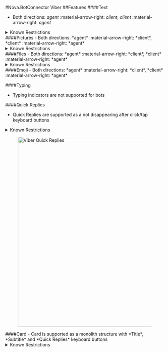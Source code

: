 #Nova.BotConnector Viber
##Features
####Text
- Both directions: *agent* :material-arrow-right: *client*, *client* :material-arrow-right: *agent*

<details><summary>Known Restrictions</summary>
<p>
```
• Text character limit: 1056
```
</p>
</details>
####Pictures
- Both directions: *agent* :material-arrow-right: *client*, *client* :material-arrow-right: *agent*

<details><summary>Known Restrictions</summary>
<p>
```
• Picture size limit is: 1 MB
• Picture formats: jpeg
• Description text: no
```
</p>
</details>
####Files
- Both directions: *agent* :material-arrow-right: *client*, *client* :material-arrow-right: *agent*

<details><summary>Known Restrictions</summary>
<p>
```
• File size limit is: 200 MB
• Video size limit is: 26 MB
• Video formats: mp4, H264
```
</p>
</details>
####Emoji
- Both directions: *agent* :material-arrow-right: *client*, *client* :material-arrow-right: *agent*

####Typing
- Typing indicators are not supported for bots

####Quick Replies
- Quick Replies are supported as a not disappearing after click/tap keyboard buttons
<details><summary>Known Restrictions</summary>
<p>
```
• Type: Keyboard
• Maximum content length is 7000 characters
• Maximum label (buttons text) length is 250 characters
• Maximum number of rows is 24
• Maximum number of columns is 6
• Font size can be changed between 12 and 32
```
</p>
</details>
<figure> <img src="/nova.docs/components/botconnector/examples/ViberConnectorQuickReplies.png" title="Viber Quick Replies" width="600" height"500"> </a> </figure>
####Card
- Card is supported as a monolith structure with *Title*, *Subtitle* and *Quick Replies* keyboard buttons
<details><summary>Known Restrictions</summary>
<p>
```
• Type: Rich Media Message
• Maximum length of Title with Subtitle is 239 characters
• Maximum length of label (buttons text) is 250 characters
• Maximum 3 buttons
• Picture size limit is: 1 MB
• Picture formats: jpeg

```
</p>
</details>
<figure> <img src="/nova.docs/components/botconnector/examples/ViberConnectorCard.png" title="Viber Card" width="600" height"500"> </a> </figure>
####Button List
- Button List is supported as a Title with number of keyboard buttons positioned vertically 
<details><summary>Known Restrictions</summary>
<p>
```
• Type: Keyboard
• Maximum title length 7000 characters
• Maximum number of rows is 24
• Font size can be changed between 12 and 32
```
</p>
</details>
<figure> <img src="/nova.docs/components/botconnector/examples/ViberConnectorButtonlist.png" title="Viber Button List" width="600" height"500"> </a> </figure>
####Button Grid
- Button Grid is supported as a Title with number of keyboard buttons positioned vertically 
<details><summary>Known Restrictions</summary>
<p>
```
• Type: Keyboard
• Maximum title length 7000 characters
• Maximum number of rows is 24
• Maximum number of columns is 6
• Font size can be changed between 12 and 32
```
</p>
</details>
<figure> <img src="/nova.docs/components/botconnector/examples/ViberConnectorButtongrid.png" title="Viber Button Grid" width="600" height"500"> </a> </figure>
####Carousel
- Carousel is supported as a monolith structure with *Picture*, *Header* (Title), *Details* (Subtitle), and not disappearing *Buttons* (Call to Action)
<details><summary>Known Restrictions</summary>
<p>
```
• Type: Rich Media Message
• Maximum content length 7000 characters
• Maximum number of columns per carousel content block is 6
• Maximum number of rows per carousel content block is 7
• Maximum array of buttons is 6 * "columns per carousel content block" * "rows per carousel content block"
```
</p>
</details>
<figure> <img src="/nova.docs/components/botconnector/examples/ViberConnectorCarousel.png" title="Viber Carousel" width="600" height"500"> </a> </figure>